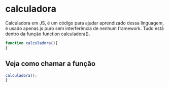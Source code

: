 # calculadora

Calculadora em JS, é um código para ajudar aprendizado dessa linguagem, é usado apenas js puro sem interferência de nenhum framework.
Tudo está dentro da função function calculadora().

~~~js
function calculadora(){
}
~~~~
## Veja como chamar a função
~~~js
calculadora();
}
~~~~
